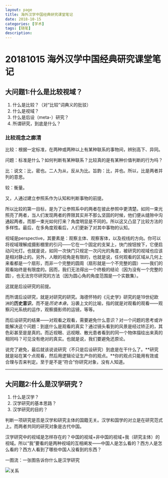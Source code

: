```yaml
---
layout: page
title: 海外汉学中国经典研究课堂笔记
date: 2018-10-15
categories: [学术]
tags: [随笔]
description: 
---
```



# 20181015 海外汉学中国经典研究课堂笔记


## 大问题1:什么是比较视域？

1. 什么是比较？（对“比较”词典义的批驳）
2. 什么是视域？
3. 什么是后设（meta-）研究？
4. 所谓研究，到底是什么？

### 比较观念之廓清

比较：根据一定标准，在两种或两种以上有某种联系的事物间，辨别高下、异同。

问题：标准是什么？如何判断有某种联系？比较真的是有某种价值判断的行为吗？

比：说文：比，密也。二人为从，反从为比。旨韵：比，并也。所以，比是两者并列的意思。

较：衡量。

又，人通过建立参照系作为认知和判断事物的前提。

所以比较的第一目标，是为了让参照系中的两者在彼此参照中更清楚。如同一束光照亮了两者，当人们发现两者的界限其实并不那么坚固的时候，他们便从缝隙中沟通起两者。而那一束光如何打来？角度明显是不同的。所以这又凸显了比较方法的多样性。最后，在多角度观看后，人们更新了对其中事物的认知。


视域是perspective，其要素是：观察主体、观察客体，以及视线的方向。你可以将视域理解成摄影棚里的引闪——它在一个固定的支架上，快门按钮按下，它便启动闪光灯。也就是说，如同一次快门只规定一次闪光的角度，被研究的视域也应该是相对静止的。另外，人眼的视角是有限的，也就是说，任何观看的区域从几何上来看都是一个扇形，而非一个完整的圆周（扇形就是一个不完整的圆）——我们的观看始终是有限度的。因而，我们无法得出一个终极的结论（因为没有一个完整的圆），也无法穷尽研究的方法（因为圆心角的角度范围是一个实数集）。

这就是后设研究的前提。

而所谓后设研究，就是对研究的研究。海德怀特的《元史学》研究的是19世纪欧洲的**历史意识**，而不是*历史本身*。沿袭上文的比喻，指的就是对观看的观看——观察闪光系统的运作，观察摄影师的运镜，等等。

而后设研究的结果——对观看之观看，需要避免什么意识？对一个问题的思考或许能解决这个问题：到底什么是观看的真实？通过镜头看到的风景是经过矫正的，其色彩甚至是是真的。而近视眼、远视眼、散光患者看到的同一个物体描绘出来真的相同吗？可见没有绝对的真实。也就是说，我们要避免还原论。

说完了避免，最后就该说说研究（不只是后设研究）到底是在干什么了。**研究就是站在某个点观看，然后用逻辑论证生产你的观点。**你的观点只能用有效或合理与否来判定。至于是不是“符合”你研究对象，没有人知道。





-----


## 大问题2:什么是汉学研究？

1. 什么是汉学？
2. 汉学研究的基本思路？
3. 汉学研究的目的？


判断一项研究是否是汉学和研究主体的国籍无关。汉学和国学的对立是在研究范式上。而两者共同的研究对象是古代中国。

汉学研究中的视域是怎样存在的？中国的视域+非中国的视域+我（研究主体）的视域。所以“我”要看的是两种视域的互相阐发——中国人是怎么看的？西方人是怎么看的？西方人看到了哪些中国人没看到的东西？


一图流：一张图告诉你什么是汉学研究

![关系](http://p5o4jrt16.bkt.clouddn.com/%E5%B1%8F%E5%B9%95%E5%BF%AB%E7%85%A7%202018-10-16%20%E4%B8%8A%E5%8D%889.15.09.png)



